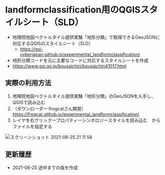 # landformclassification用のQGISスタイルシート（SLD）

* 地理院地図ベクトルタイル提供実験「地形分類」で取得できるGeoJSONに対応するQGISのスタイルシート（SLD）
  * https://gsi-cyberjapan.github.io/experimental_landformclassification/
* 地形分類コードを元に主要なコードに対応するスタイルシートを作成
* https://www.gsi.go.jp/bousaichiri/bousaichiri41017.html

## 実際の利用方法
1. 地理院地図ベクトルタイル提供実験「地形分類」のGeoJSONを入手し、QGISで読み込む
2. （ダウンローダー:frogcatさん開発）https://frogcat.github.io/experimental_landformclassification/
3.  レイヤを右クリックープロパティーシンボロジースタイルを読み込む　からファイルを指定する

![スクリーンショット 2021-06-25 21 11 58](https://user-images.githubusercontent.com/1242052/123423121-1c673c00-d5fa-11eb-94b4-a489d14c7a51.png)


## 更新履歴

- 2021-06-25 途中までの版を作成
